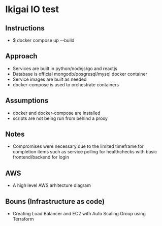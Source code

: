 # Ikigai IO test

## Instructions
- $ docker compose up --build

## Approach
- Services are built in python/nodejs/go and reactjs
- Database is official mongodb/posgresql/mysql docker container
- Service images are built as needed
- docker-compose is used to orchestrate containers

## Assumptions
- docker and docker-compose are installed
- scripts are not being run from behind a proxy

## Notes
- Compromises were necessary due to the limited timeframe for completion items such as service polling for healthchecks with basic frontend/backend for login

## AWS 
- A high level AWS arhitecture diagram

## Bouns (Infrastructure as code)
- Creating Load Balancer and EC2 with Auto Scaling Group using Terraform
